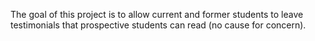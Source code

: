 The goal of this project is to allow current and former students to leave testimonials that prospective students can read (no cause for concern).
